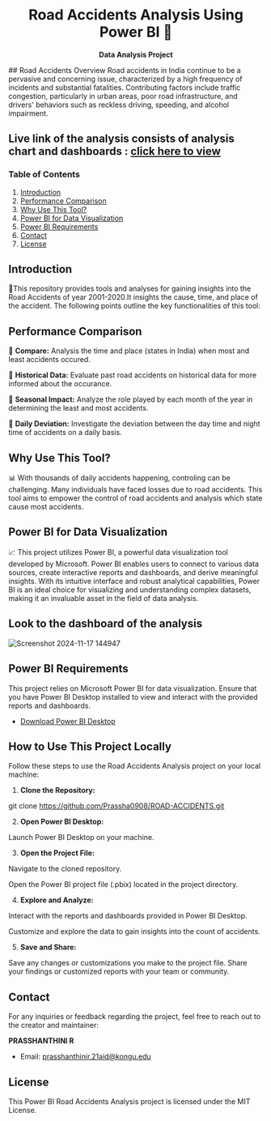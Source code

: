 <div align="center">

# Road Accidents Analysis Using Power BI 🌟
**Data Analysis Project**

</div>
## Road Accidents Overview
Road accidents in India continue to be a pervasive and concerning issue, characterized by a high frequency of incidents and substantial fatalities. Contributing factors include traffic congestion, particularly in urban areas, poor road infrastructure, and drivers' behaviors such as reckless driving, speeding, and alcohol impairment.

## Live link of the analysis consists of analysis chart and dashboards : [click here to view](https://roadaccidentsanalysis.tiiny.site)

### Table of Contents
1. [Introduction](#introduction)
2. [Performance Comparison](#performance-comparison)
3. [Why Use This Tool?](#why-use-this-tool)
4. [Power BI for Data Visualization](#power-bi-for-data-visualization)
5. [Power BI Requirements](#power-bi-requirements)
6. [Contact](#contact)
7. [License](#license)

   
## Introduction
📍This repository provides tools and analyses for gaining insights into the Road Accidents of year 2001-2020.It insights the cause, time, and place of the accident. The following points outline the key functionalities of this tool:

## Performance Comparison 
 🚀 **Compare:** Analysis the time and place (states in India) when most and least accidents occured.
 
 🚀 **Historical Data:** Evaluate past road accidents on historical data for more informed about the occurance.
 
 🚀 **Seasonal Impact:** Analyze the role played by each month of the year in determining the least and most accidents.
 
 🚀 **Daily Deviation:** Investigate the deviation between the day time and night time of accidents on a daily basis.

## Why Use This Tool? 
📊 With thousands of daily accidents happening, controling can be challenging. Many individuals have faced losses due to road accidents. This tool aims to empower the control of road accidents and analysis which state cause most accidents.

## Power BI for Data Visualization 
📈 This project utilizes Power BI, a powerful data visualization tool developed by Microsoft. Power BI enables users to connect to various data sources, create interactive reports and dashboards, and derive meaningful insights. With its intuitive interface and robust analytical capabilities, Power BI is an ideal choice for visualizing and understanding complex datasets, making it an invaluable asset in the field of data analysis. 

## Look to the dashboard of the analysis 
![Screenshot 2024-11-17 144947](https://github.com/user-attachments/assets/7f65f404-43b8-4bd2-8071-774cb50fe20c)


## Power BI Requirements
This project relies on Microsoft Power BI for data visualization. Ensure that you have Power BI Desktop installed to view and interact with the provided reports and dashboards.

- [Download Power BI Desktop](https://powerbi.microsoft.com/desktop/)

## How to Use This Project Locally
Follow these steps to use the Road Accidents Analysis project on your local machine:

1. **Clone the Repository:**

git clone https://github.com/Prassha0908/ROAD-ACCIDENTS.git

2. **Open Power BI Desktop:**
   
Launch Power BI Desktop on your machine.

3. **Open the Project File:**

Navigate to the cloned repository.

Open the Power BI project file (.pbix) located in the project directory.

4. **Explore and Analyze:**

Interact with the reports and dashboards provided in Power BI Desktop.

Customize and explore the data to gain insights into the count of accidents.

5. **Save and Share:**

Save any changes or customizations you make to the project file.
Share your findings or customized reports with your team or community.
   

## Contact
For any inquiries or feedback regarding the project, feel free to reach out to the creator and maintainer:

**PRASSHANTHINI R**
- Email: [prasshanthinir.21aid@kongu.edu](mailto:prasshanthinir.21aid@kongu.edu)

## License
This Power BI Road Accidents Analysis project is licensed under the MIT License.
